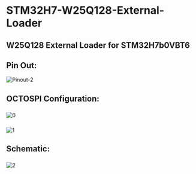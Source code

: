 # STM32H7-W25Q128-External-Loader
## W25Q128 External Loader for STM32H7b0VBT6

## Pin Out:

![Pinout-2](https://github.com/bakhshipoor/STM32H7-W25Q128-External-Loader/assets/2270529/d1cc357a-50b5-40d9-8fa4-2ca9d6f9822a)

## OCTOSPI Configuration:
### 
### 
![0](https://github.com/bakhshipoor/STM32H7-W25Q128-External-Loader/assets/2270529/8050c96c-6ed4-4136-bfa5-3006840a31ff)
### 
![1](https://github.com/bakhshipoor/STM32H7-W25Q128-External-Loader/assets/2270529/802ea2a7-18bd-4b90-9ce0-3fa0a892e061)

## Schematic:
### 
### 
![2](https://github.com/bakhshipoor/STM32H7-W25Q128-External-Loader/assets/2270529/f2cebaa4-2a4b-461a-8db6-e9037db31386)
